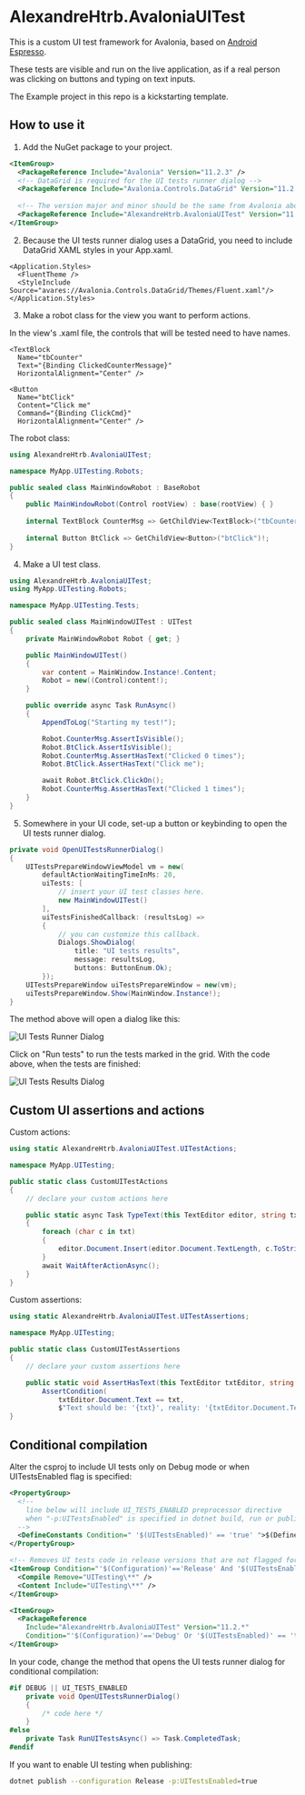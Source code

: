 # AlexandreHtrb.AvaloniaUITest

This is a custom UI test framework for Avalonia, based on [Android Espresso](https://developer.android.com/training/testing/espresso).

These tests are visible and run on the live application, as if a real person was clicking on buttons and typing on text inputs.

The Example project in this repo is a kickstarting template.

## How to use it

1) Add the NuGet package to your project.

```xml
<ItemGroup>
  <PackageReference Include="Avalonia" Version="11.2.3" />
  <!-- DataGrid is required for the UI tests runner dialog -->
  <PackageReference Include="Avalonia.Controls.DataGrid" Version="11.2.3" />
  
  <!-- The version major and minor should be the same from Avalonia above. -->
  <PackageReference Include="AlexandreHtrb.AvaloniaUITest" Version="11.2.*" />
</ItemGroup>
```

2) Because the UI tests runner dialog uses a DataGrid, you need to include DataGrid XAML styles in your App.xaml.

```xaml
<Application.Styles>
  <FluentTheme />
  <StyleInclude Source="avares://Avalonia.Controls.DataGrid/Themes/Fluent.xaml"/>
</Application.Styles>
```

3) Make a robot class for the view you want to perform actions.

In the view's .xaml file, the controls that will be tested need to have names.

```xaml
<TextBlock
  Name="tbCounter"
  Text="{Binding ClickedCounterMessage}"
  HorizontalAlignment="Center" />

<Button
  Name="btClick"
  Content="Click me"
  Command="{Binding ClickCmd}"
  HorizontalAlignment="Center" />
```

The robot class:

```cs
using AlexandreHtrb.AvaloniaUITest;

namespace MyApp.UITesting.Robots;

public sealed class MainWindowRobot : BaseRobot
{
    public MainWindowRobot(Control rootView) : base(rootView) { }
    
    internal TextBlock CounterMsg => GetChildView<TextBlock>("tbCounter")!;
    
    internal Button BtClick => GetChildView<Button>("btClick")!;
}
```

4) Make a UI test class.

```cs
using AlexandreHtrb.AvaloniaUITest;
using MyApp.UITesting.Robots;

namespace MyApp.UITesting.Tests;

public sealed class MainWindowUITest : UITest
{
    private MainWindowRobot Robot { get; }

    public MainWindowUITest()
    {
        var content = MainWindow.Instance!.Content;
        Robot = new((Control)content!);
    }

    public override async Task RunAsync()
    {
        AppendToLog("Starting my test!");

        Robot.CounterMsg.AssertIsVisible();
        Robot.BtClick.AssertIsVisible();
        Robot.CounterMsg.AssertHasText("Clicked 0 times");
        Robot.BtClick.AssertHasText("Click me");

        await Robot.BtClick.ClickOn();
        Robot.CounterMsg.AssertHasText("Clicked 1 times");
    }
}
```

5) Somewhere in your UI code, set-up a button or keybinding to open the UI tests runner dialog.

```cs
private void OpenUITestsRunnerDialog()
{
    UITestsPrepareWindowViewModel vm = new(
        defaultActionWaitingTimeInMs: 20,
        uiTests: [
            // insert your UI test classes here.
            new MainWindowUITest()
        ],
        uiTestsFinishedCallback: (resultsLog) =>
        {
            // you can customize this callback.
            Dialogs.ShowDialog(
                title: "UI tests results",
                message: resultsLog,
                buttons: ButtonEnum.Ok);
        });
    UITestsPrepareWindow uiTestsPrepareWindow = new(vm);
    uiTestsPrepareWindow.Show(MainWindow.Instance!);
}
```

The method above will open a dialog like this:

![UI Tests Runner Dialog](UITestsRunnerDialog.png)

Click on "Run tests" to run the tests marked in the grid. With the code above, when the tests are finished:

![UI Tests Results Dialog](UITestsResultsDialog.png)

## Custom UI assertions and actions

Custom actions:

```cs
using static AlexandreHtrb.AvaloniaUITest.UITestActions;

namespace MyApp.UITesting;

public static class CustomUITestActions
{
    // declare your custom actions here

    public static async Task TypeText(this TextEditor editor, string txt)
    {
        foreach (char c in txt)
        {
            editor.Document.Insert(editor.Document.TextLength, c.ToString());
        }
        await WaitAfterActionAsync();
    }
}
```

Custom assertions:

```cs
using static AlexandreHtrb.AvaloniaUITest.UITestAssertions;

namespace MyApp.UITesting;

public static class CustomUITestAssertions
{
    // declare your custom assertions here

    public static void AssertHasText(this TextEditor txtEditor, string txt) =>
        AssertCondition(
            txtEditor.Document.Text == txt,
            $"Text should be: '{txt}', reality: '{txtEditor.Document.Text}'.");
}
```

## Conditional compilation

Alter the csproj to include UI tests only on Debug mode or when UITestsEnabled flag is specified:

```xml
<PropertyGroup>
  <!--
    line below will include UI_TESTS_ENABLED preprocessor directive
    when "-p:UITestsEnabled" is specified in dotnet build, run or publish
  -->
  <DefineConstants Condition=" '$(UITestsEnabled)' == 'true' ">$(DefineConstants);UI_TESTS_ENABLED</DefineConstants>
</PropertyGroup>

<!-- Removes UI tests code in release versions that are not flagged for UI tests -->
<ItemGroup Condition="'$(Configuration)'=='Release' And '$(UITestsEnabled)' == 'false'">
  <Compile Remove="UITesting\**" />
  <Content Include="UITesting\**" />
</ItemGroup>

<ItemGroup>
  <PackageReference
    Include="AlexandreHtrb.AvaloniaUITest" Version="11.2.*"
    Condition="'$(Configuration)'=='Debug' Or '$(UITestsEnabled)' == 'true'"   />
</ItemGroup>
```

In your code, change the method that opens the UI tests runner dialog for conditional compilation:

```cs
#if DEBUG || UI_TESTS_ENABLED
    private void OpenUITestsRunnerDialog()
    {
        /* code here */
    }
#else
    private Task RunUITestsAsync() => Task.CompletedTask;
#endif
```

If you want to enable UI testing when publishing:

```sh
dotnet publish --configuration Release -p:UITestsEnabled=true
```

